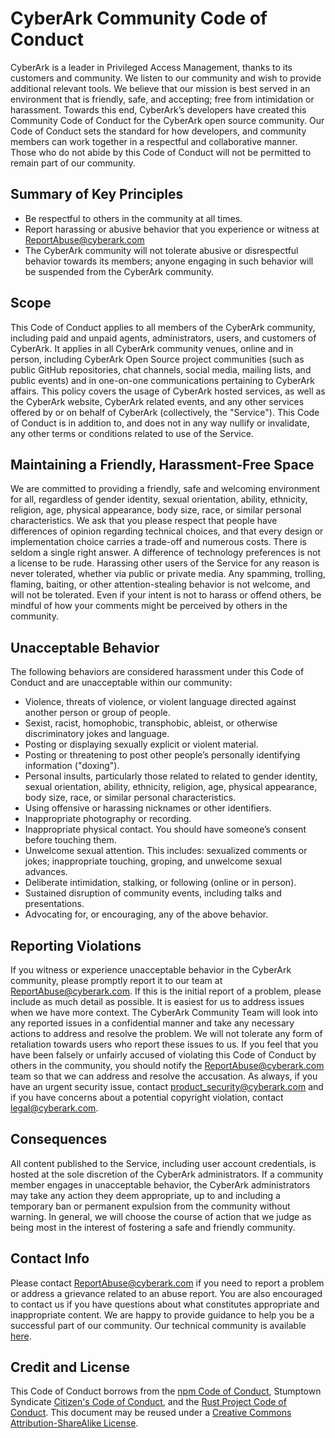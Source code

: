 # CyberArk Community Code of Conduct

CyberArk is a leader in Privileged Access Management, thanks to its customers and community. We listen to our community and wish to provide additional relevant tools.  We believe that our mission is best served in an environment that is friendly, safe, and accepting; free from intimidation or harassment.
Towards this end, CyberArk’s developers have created this Community Code of Conduct for the CyberArk open source community.  Our Code of Conduct sets the standard for how developers, and community members can work together in a respectful and collaborative manner.  Those who do not abide by this Code of Conduct will not be permitted to remain part of our community.

## Summary of Key Principles

- Be respectful to others in the community at all times.
- Report harassing or abusive behavior that you experience or witness at <ReportAbuse@cyberark.com>
- The CyberArk community will not tolerate abusive or disrespectful behavior towards its members; anyone engaging in such behavior will be suspended from the CyberArk community.

## Scope

This Code of Conduct applies to all members of the CyberArk community, including paid and unpaid agents, administrators, users, and customers of CyberArk.  It applies in all CyberArk community venues, online and in person, including CyberArk Open Source project communities (such as public GitHub repositories, chat channels, social media, mailing lists, and public events) and in one-on-one communications pertaining to CyberArk affairs.
This policy covers the usage of CyberArk hosted services, as well as the CyberArk website, CyberArk related events, and any other services offered by or on behalf of CyberArk (collectively, the "Service").
This Code of Conduct is in addition to, and does not in any way nullify or invalidate, any other terms or conditions related to use of the Service.

## Maintaining a Friendly, Harassment-Free Space

We are committed to providing a friendly, safe and welcoming environment for all, regardless of gender identity, sexual orientation, ability, ethnicity, religion, age, physical appearance, body size, race, or similar personal characteristics.
We ask that you please respect that people have differences of opinion regarding technical choices, and that every design or implementation choice carries a trade-off and numerous costs. There is seldom a single right answer. A difference of technology preferences is not a license to be rude.
Harassing other users of the Service for any reason is never tolerated, whether via public or private media. Any spamming, trolling, flaming, baiting, or other attention-stealing behavior is not welcome, and will not be tolerated.
Even if your intent is not to harass or offend others, be mindful of how your comments might be perceived by others in the community.

## Unacceptable Behavior

The following behaviors are considered harassment under this Code of Conduct and are unacceptable within our community:

- Violence, threats of violence, or violent language directed against another person or group of people.
- Sexist, racist, homophobic, transphobic, ableist, or otherwise discriminatory jokes and language.
- Posting or displaying sexually explicit or violent material.
- Posting or threatening to post other people’s personally identifying information ("doxing").
- Personal insults, particularly those related to related to gender identity, sexual orientation, ability, ethnicity, religion, age, physical appearance, body size, race, or similar personal characteristics.
- Using offensive or harassing nicknames or other identifiers.
- Inappropriate photography or recording.
- Inappropriate physical contact. You should have someone’s consent before touching them.
- Unwelcome sexual attention. This includes: sexualized comments or jokes; inappropriate touching, groping, and unwelcome sexual advances.
- Deliberate intimidation, stalking, or following (online or in person).
- Sustained disruption of community events, including talks and presentations.
- Advocating for, or encouraging, any of the above behavior.

## Reporting Violations

If you witness or experience unacceptable behavior in the CyberArk community, please promptly report it to our team at <ReportAbuse@cyberark.com>.  If this is the initial report of a problem, please include as much detail as possible. It is easiest for us to address issues when we have more context.
The CyberArk Community Team will look into any reported issues in a confidential manner and take any necessary actions to address and resolve the problem.
We will not tolerate any form of retaliation towards users who report these issues to us.
If you feel that you have been falsely or unfairly accused of violating this Code of Conduct by others in the community, you should notify the <ReportAbuse@cyberark.com> team so that we can address and resolve the accusation.
As always, if you have an urgent security issue, contact <product_security@cyberark.com> and if you have concerns about a potential copyright violation, contact <legal@cyberark.com>.

## Consequences

All content published to the Service, including user account credentials, is hosted at the sole discretion of the CyberArk administrators.  If a community member engages in unacceptable behavior, the CyberArk administrators may take any action they deem appropriate, up to and including a temporary ban or permanent expulsion from the community without warning. In general, we will choose the course of action that we judge as being most in the interest of fostering a safe and friendly community.

## Contact Info

Please contact <ReportAbuse@cyberark.com> if you need to report a problem or address a grievance related to an abuse report.
You are also encouraged to contact us if you have questions about what constitutes appropriate and inappropriate content. We are happy to provide guidance to help you be a successful part of our community. Our technical community is available [here](https://cyberark-customers.force.com/s/).

## Credit and License

This Code of Conduct borrows from the [npm Code of Conduct](https://www.npmjs.com/policies/conduct), Stumptown Syndicate [Citizen's Code of Conduct](http://citizencodeofconduct.org/), and the [Rust Project Code of Conduct](https://www.rust-lang.org/conduct.html).
This document may be reused under a [Creative Commons Attribution-ShareAlike License](https://creativecommons.org/licenses/by-sa/4.0/).
